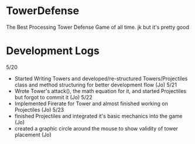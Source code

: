 # TowerDefense
The Best Processing Tower Defense Game of all time. jk but it's pretty good

# Development Logs

5/20
- Started Writing Towers and developed/re-structured Towers/Projectiles class and method structuring for better development flow (Jo)
5/21
- Wrote Tower's attack(), the math equation for it, and started Projectiles but forgot to commit it (Jo)
5/22
- Implemented Firerate for Tower and almost finished working on Projectiles (Jo)
5/23
- finished Projectiles and integrated it's basic mechanics into the game (Jo)
- created a graphic circle around the mouse to show validity of tower placement (Jo)
